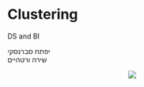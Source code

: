 # Clustering
DS and BI

יפתח סברנסקי  
שירה ורטהיים 

<p align="center">
<img src="https://in.bgu.ac.il/marketing/DocLib/Pages/graphics/heb-en-arabic-logo-small.png">
</p>
